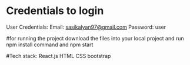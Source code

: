 # Credentials to login



User Credentials:
Email: sasikalyan97@gmail.com
Password: user


#for running the project download the files into your local project and run npm install command and npm start 

#Tech stack:
React.js
HTML
CSS
bootstrap
